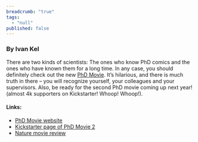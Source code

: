```yaml
---
breadcrumb: "true"
tags: 
  - "null"
published: false
---
```


### By Ivan Kel

There are two kinds of scientists: The ones who know PhD comics and the ones who have known them for a long time. In any case, you should definitely check out the new <a href="http://phdmovie.com/" target="_blank">PhD Movie</a>. It’s hilarious, and there is much truth in there – you will recognize yourself, your colleagues and your supervisors.  Also, be ready for the second PhD movie coming up next year! (almost 4k supporters on Kickstarter! Whoop! Whoop!). 

#### Links: 
- <a href="http://phdmovie.com/" target="_blank">PhD Movie website</a>
- <a href="https://www.kickstarter.com/projects/1831998591/the-phd-movie-2-still-in-grad-school" target="_blank">Kickstarter page of PhD Movie 2</a>
- <a href="http://www.nature.com/news/2011/110916/full/news.2011.542.html" target="_blank">Nature movie review</a>
